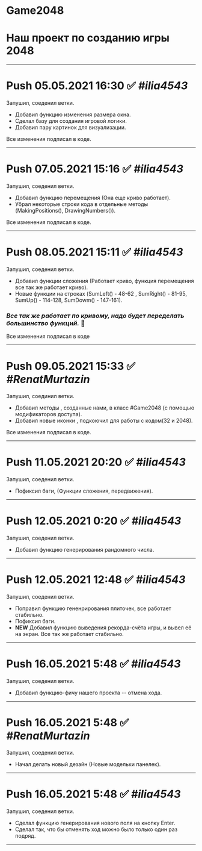 # Game2048 
# **Наш проект по созданию игры 2048**

***
# Push 05.05.2021 16:30 :white_check_mark: ***#ilia4543***
Запушил, соеденил ветки. 
- Добавил функцию изменения размера окна. 
- Сделал базу для создания игровой логики.
- Добавил пару картинок для визуализации.

Все изменения подписал в коде.

***

# Push 07.05.2021 15:16 :white_check_mark: ***#ilia4543***
Запушил, соеденил ветки. 
- Добавил функцию перемещения (Она еще криво работает).
- Убрал некоторые строки кода в отдельные методы (MakingPositions(), DrawingNumbers()).

Все изменения подписал в коде.

***

# Push 08.05.2021 15:11 :white_check_mark: ***#ilia4543***
Запушил, соеденил ветки. 
- Добавил функции сложения (Работает криво, функция перемещения все так же работает криво).
- Новые функции на строках (SumLeft() - 48-62 , SumRight() - 81-95, SumUp() - 114-128, SumDowm() - 147-161).

 ### ___Все так же работает по кривому, надо будет переделать большинство функций.___ :black_square_button:

Все изменения подписал в коде
 
 ***
 
 # Push 09.05.2021 15:33 ✅ ***#RenatMurtazin***
   Запушил, соединил ветки.
 + Добавил методы , созданные нами, в класс #Game2048 (с помощью модификаторов доступа).
 + Добавил новые иконки , подкоючил для работы с кодом(32 и 2048).   
 
Все изменения подписал в коде.
   
***
# Push 11.05.2021 20:20 :white_check_mark: ***#ilia4543***
Запушил, соеденил ветки. 
- Пофиксил баги, (Функции сложения, передвижения).

***

# Push 12.05.2021 0:20 :white_check_mark: ***#ilia4543***
Запушил, соеденил ветки. 
- Добавил функцию генерирования рандомного числа.

***

# Push 12.05.2021 12:48 :white_check_mark: ***#ilia4543***
Запушил, соеденил ветки. 
- Поправил функцию гененрирования плиточек, все работает стабильно.
- Пофиксил баги.
- **NEW** Добавил функцию выведения рекорда-счёта игры, и вывел её на экран. Все так же работает стабильно.

***

# Push 16.05.2021 5:48 :white_check_mark: ***#ilia4543***
Запушил, соеденил ветки. 
- Добавил функцию-фичу нашего проекта -- отмена хода.

***

# Push 16.05.2021 5:48 :white_check_mark: ***#RenatMurtazin***
Запушил, соеденил ветки. 
- Начал делать новый дезайн (Новые модельки панелек).

***

# Push 16.05.2021 5:48 :white_check_mark: ***#ilia4543***
Запушил, соеденил ветки. 
- Сделал функцию генерирования нового поля на кнопку Enter.
- Сделал так, что бы отменять ход можно было только один раз подряд.

***




